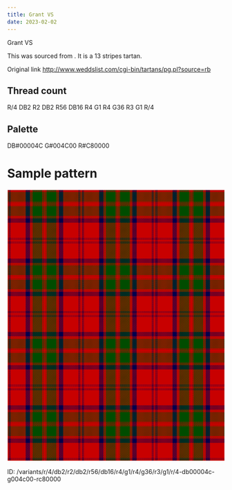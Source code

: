 ```yaml
---
title: Grant VS
date: 2023-02-02
---
```

Grant VS

This was sourced from <no value>.  It is a 13 stripes tartan.

Original link http://www.weddslist.com/cgi-bin/tartans/pg.pl?source=rb

## Thread count
R/4 DB2 R2 DB2 R56 DB16 R4 G1 R4 G36 R3 G1 R/4

## Palette
DB#00004C G#004C00 R#C80000

# Sample pattern

![Tartan detail](tartan.png "R/4 DB2 R2 DB2 R56 DB16 R4 G1 R4 G36 R3 G1 R/4 tartan")

ID: /variants/r/4/db2/r2/db2/r56/db16/r4/g1/r4/g36/r3/g1/r/4-db00004c-g004c00-rc80000